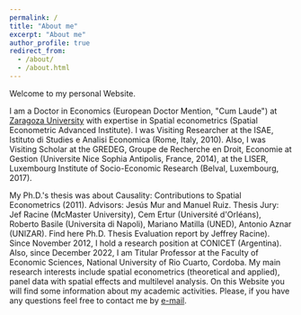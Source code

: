 ```yaml
---
permalink: /
title: "About me"
excerpt: "About me"
author_profile: true
redirect_from: 
  - /about/
  - /about.html
---
```


Welcome to my personal Website. 

I am a Doctor in Economics (European Doctor Mention, "Cum Laude") at [Zaragoza University](https://escueladoctorado.unizar.es/) with expertise in Spatial econometrics (Spatial Econometric Advanced Institute). I was Visiting Researcher at the ISAE, Istituto di Studies e Analisi Economica (Rome, Italy, 2010). Also, I was Visiting Scholar at the GREDEG, Groupe de Recherche en Droit, Economie at Gestion (Universite Nice Sophia Antipolis, France, 2014), at the LISER, Luxembourg Institute of Socio-Economic Research (Belval, Luxembourg, 2017).  

My Ph.D.'s thesis was about Causality: Contributions to Spatial Econometrics (2011). Advisors: Jesús Mur and Manuel Ruiz. Thesis Jury: Jef Racine (McMaster University), Cem Ertur (Université d'Orléans), Roberto Basile (Universita di Napoli), Mariano Matilla (UNED), Antonio Aznar (UNIZAR). Find here Ph.D. Thesis Evaluation report by Jeffrey Racine).
Since November 2012, I hold a research position at CONICET (Argentina). Also, since December 2022, I am Titular Professor at the Faculty of Economic Sciences, National University of Rio Cuarto, Cordoba. 
My main research interests include spatial econometrics (theoretical and applied), panel data with spatial effects and multilevel analysis. On this Website you will find some information about my academic activities.
Please, if you have any questions feel free to contact me by [e-mail](mherreragomez@gmail.com).
